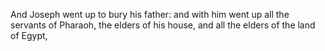 And Joseph went up to bury his father: and with him went up all the servants of Pharaoh, the elders of his house, and all the elders of the land of Egypt,
